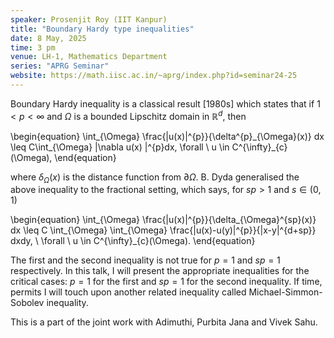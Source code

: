 ```yaml
---
speaker: Prosenjit Roy (IIT Kanpur)
title: "Boundary Hardy type inequalities"
date: 8 May, 2025
time: 3 pm
venue: LH-1, Mathematics Department
series: "APRG Seminar"
website: https://math.iisc.ac.in/~aprg/index.php?id=seminar24-25
---
```


Boundary Hardy inequality is a classical result [1980s] which states that
if $1 < p < \infty$ and   $\Omega$  is a bounded Lipschitz domain in
$\mathbb{R}^d$, then

\begin{equation}
\int_{\Omega} \frac{|u(x)|^{p}}{\delta^{p}\_{\Omega}(x)}  dx \leq
C\int_{\Omega} |\nabla u(x) |^{p}dx,  \forall \ u \in
C^{\infty}_{c}(\Omega),
\end{equation}

where $\delta_\Omega(x)$ is the distance
function from $\partial\Omega$. B. Dyda generalised the above inequality
to the fractional setting, which says, for $sp >1$ and $s\in (0,1)$

\begin{equation}
\int_{\Omega} \frac{|u(x)|^{p}}{\delta_{\Omega}^{sp}(x)}  dx \leq C
\int_{\Omega} \int_{\Omega} \frac{|u(x)-u(y)|^{p}}{|x-y|^{d+sp}} dxdy,
\ \forall \ u \in C^{\infty}_{c}(\Omega).
\end{equation}

The first and the second inequality is not true for $p=1$ and $sp=1$
respectively. In this talk, I will present the  appropriate inequalities
for the  critical cases:  $p=1$ for the first and $sp= 1$ for the second
inequality. If time, permits I will touch upon another related inequality
called  Michael-Simmon-Sobolev inequality.

This is a part of the joint work with Adimuthi, Purbita Jana and Vivek Sahu.
